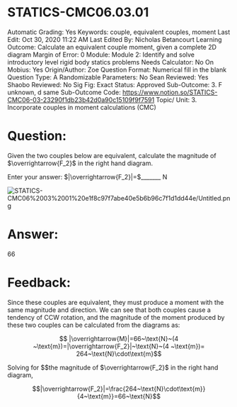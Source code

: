 # STATICS-CMC06.03.01

Automatic Grading: Yes
Keywords: couple, equivalent couples, moment
Last Edit: Oct 30, 2020 11:22 AM
Last Edited By: Nicholas Betancourt
Learning Outcome: Calculate an equivalent couple moment, given a complete 2D diagram
Margin of Error: 0
Module: Module 2: Identify and solve introductory level rigid body statics problems
Needs Calculator: No
On Mobius: Yes
Origin/Author: Zoe
Question Format: Numerical fill in the blank
Question Type: A
Randomizable Parameters: No
Sean Reviewed: Yes
Shaobo Reviewed: No
Sig Fig: Exact
Status: Approved
Sub-Outcome: 3. F unknown, d same
Sub-Outcome Code: https://www.notion.so/STATICS-CMC06-03-23290f1db23b42d0a90c15109f9f7591
Topic/ Unit: 3. Incorporate couples in moment calculations (CMC)

# Question:

Given the two couples below are equivalent, calculate the magnitude of  $\overrightarrow{F_2}$ in the right hand diagram. 

Enter your answer: $|\overrightarrow{F_2}|=$_______  $\text{N}$

![STATICS-CMC06%2003%2001%20e1f8c97f7abe40e5b6b96c7f1d1dd44e/Untitled.png](STATICS-CMC06%2003%2001%20e1f8c97f7abe40e5b6b96c7f1d1dd44e/Untitled.png)

# Answer:

66

# Feedback:

Since these couples are equivalent, they must produce a moment with the same magnitude and direction.  We can see that both couples cause a tendency of CCW rotation, and the magnitude of the moment produced by these two couples can be calculated from the diagrams as: 

$$ |\overrightarrow{M}|=66~\text{N}~(4 ~\text{m})=|\overrightarrow{F_2}|~\text{N}~(4 ~\text{m})= 264~\text{N}\cdot\text{m}$$

Solving for  $$the magnitude of $\overrightarrow{F_2}$ in the right hand diagram, 

$$|\overrightarrow{F_2}|=\frac{264~\text{N}\cdot\text{m}}{4~\text{m}}=66~\text{N}$$